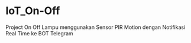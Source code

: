 # IoT_On-Off
Project On Off Lampu menggunakan Sensor PIR Motion dengan Notifikasi Real Time ke BOT Telegram
